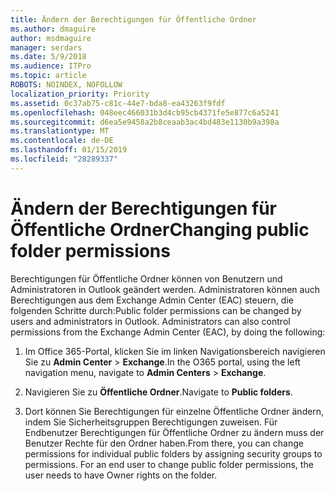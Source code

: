 ```yaml
---
title: Ändern der Berechtigungen für Öffentliche Ordner
ms.author: dmaguire
author: msdmaguire
manager: serdars
ms.date: 5/9/2018
ms.audience: ITPro
ms.topic: article
ROBOTS: NOINDEX, NOFOLLOW
localization_priority: Priority
ms.assetid: 0c37ab75-c81c-44e7-bda8-ea43263f9fdf
ms.openlocfilehash: 048eec466031b3d4cb95cb4371fe5e877c6a5241
ms.sourcegitcommit: d6ea5e9458a2b8ceaab3ac4bd483e1130b9a398a
ms.translationtype: MT
ms.contentlocale: de-DE
ms.lasthandoff: 01/15/2019
ms.locfileid: "28289337"
---
```

# <a name="changing-public-folder-permissions"></a><span data-ttu-id="8172a-102">Ändern der Berechtigungen für Öffentliche Ordner</span><span class="sxs-lookup"><span data-stu-id="8172a-102">Changing public folder permissions</span></span>

<span data-ttu-id="8172a-p101">Berechtigungen für Öffentliche Ordner können von Benutzern und Administratoren in Outlook geändert werden. Administratoren können auch Berechtigungen aus dem Exchange Admin Center (EAC) steuern, die folgenden Schritte durch:</span><span class="sxs-lookup"><span data-stu-id="8172a-p101">Public folder permissions can be changed by users and administrators in Outlook. Administrators can also control permissions from the Exchange Admin Center (EAC), by doing the following:</span></span>
  
1. <span data-ttu-id="8172a-105">Im Office 365-Portal, klicken Sie im linken Navigationsbereich navigieren Sie zu **Admin Center** \> **Exchange**.</span><span class="sxs-lookup"><span data-stu-id="8172a-105">In the O365 portal, using the left navigation menu, navigate to **Admin Centers** \> **Exchange**.</span></span>
    
2. <span data-ttu-id="8172a-106">Navigieren Sie zu **Öffentliche Ordner**.</span><span class="sxs-lookup"><span data-stu-id="8172a-106">Navigate to **Public folders**.</span></span>
    
3. <span data-ttu-id="8172a-p102">Dort können Sie Berechtigungen für einzelne Öffentliche Ordner ändern, indem Sie Sicherheitsgruppen Berechtigungen zuweisen. Für Endbenutzer Berechtigungen für Öffentliche Ordner zu ändern muss der Benutzer Rechte für den Ordner haben.</span><span class="sxs-lookup"><span data-stu-id="8172a-p102">From there, you can change permissions for individual public folders by assigning security groups to permissions. For an end user to change public folder permissions, the user needs to have Owner rights on the folder.</span></span>
    

